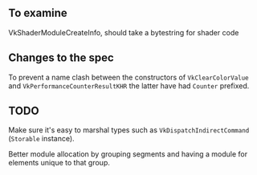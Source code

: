 ## To examine

VkShaderModuleCreateInfo, should take a bytestring for shader
code

## Changes to the spec

To prevent a name clash between the constructors of
`VkClearColorValue` and `VkPerformanceCounterResultKHR` the latter have had
`Counter` prefixed.

## TODO

Make sure it's easy to marshal types such as `VkDispatchIndirectCommand`
(`Storable` instance).

Better module allocation by grouping segments and having a module for elements
unique to that group.
